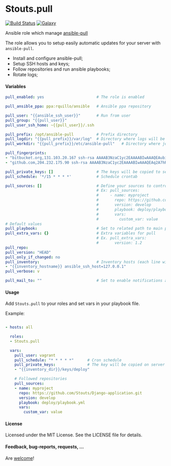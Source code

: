 Stouts.pull
===========

[![Build Status](http://img.shields.io/travis/Stouts/Stouts.pull.svg?style=flat-square)](https://travis-ci.org/Stouts/Stouts.pull)
[![Galaxy](http://img.shields.io/badge/galaxy-Stouts.pull-blue.svg?style=flat-square)](https://galaxy.ansible.com/list#/roles/908)

Ansible role which manage [ansible-pull](http://docs.ansible.com/playbooks_intro.html#ansible-pull)

The role allows you to setup easily automatic updates for your server with `ansible-pull`.

* Install and configure ansible-pull;
* Setup SSH hosts and keys;
* Follow repositories and run ansible playbooks;
* Rotate logs;


#### Variables

```yaml
pull_enabled: yes                       # The role is enabled

pull_ansible_ppa: ppa:rquillo/ansible   # Ansible ppa repository

pull_user: "{{ansible_ssh_user}}"       # Run from user
pull_group: "{{pull_user}}"
pull_user_ssh_home: ~{{pull_user}}/.ssh

pull_prefix: /opt/ansible-pull          # Prefix directory
pull_logdir: "{{pull_prefix}}/var/log"  # Directory where logs will be stored
pull_workdir: "{{pull_prefix}}/etc/ansible-pull"   # Directory where jobs will be runned

pull_fingerprints:
- "bitbucket.org,131.103.20.167 ssh-rsa AAAAB3NzaC1yc2EAAAABIwAAAQEAubiN81eDcafrgMeLzaFPsw2kNvEcqTKl/VqLat/MaB33pZy0y3rJZtnqwR2qOOvbwKZYKiEO1O6VqNEBxKvJJelCq0dTXWT5pbO2gDXC6h6QDXCaHo6pOHGPUy+YBaGQRGuSusMEASYiWunYN0vCAI8QaXnWMXNMdFP3jHAJH0eDsoiGnLPBlBp4TNm6rYI74nMzgz3B9IikW4WVK+dc8KZJZWYjAuORU3jc1c/NPskD2ASinf8v3xnfXeukU0sJ5N6m5E8VLjObPEO+mN2t/FZTMZLiFqPWc/ALSqnMnnhwrNi2rbfg/rd/IpL8Le3pSBne8+seeFVBoGqzHM9yXw=="
- "github.com,204.232.175.90 ssh-rsa AAAAB3NzaC1yc2EAAAABIwAAAQEAq2A7hRGmdnm9tUDbO9IDSwBK6TbQa+PXYPCPy6rbTrTtw7PHkccKrpp0yVhp5HdEIcKr6pLlVDBfOLX9QUsyCOV0wzfjIJNlGEYsdlLJizHhbn2mUjvSAHQqZETYP81eFzLQNnPHt4EVVUh7VfDESU84KezmD5QlWpXLmvU31/yMf+Se8xhHTvKSCZIFImWwoG6mbUoWf9nzpIoaSjB+weqqUUmpaaasXVal72J+UX2B+2RPW3RcT0eOzQgqlJL3RKrTJvdsjE3JEAvGq3lGHSZXy28G3skua2SmVi/w4yCE6gbODqnTWlg7+wC604ydGXA8VJiS5ap43JXiUFFAaQ=="

pull_private_keys: []                   # The keys will be copied to server
pull_schedule: '*/15 * * * *'           # Schedule crontab

pull_sources: []                        # Define your sources to control
                                        # Ex: pull_sources:
                                        #     - name: myproject
                                        #       repo: https://github.com/Stouts/Django-application.git
                                        #       version: develop
                                        #       playbook: deploy/playbook.yml
                                        #       vars:
                                        #         custom_var: value
# Default values
pull_playbook:                          # Set to related path to main playbook file
pull_extra_vars: {}                     # Extra variables for pull
                                        # Ex. pull_extra_vars:
                                        #       version: 1.2
pull_repo:
pull_version: "HEAD"
pull_only_if_changed: no
pull_inventory:                         # Inventory hosts (each line will be addded to inventory as is)
- "{{inventory_hostname}} ansible_ssh_host=127.0.0.1"
pull_verbose: v

pull_mail_to: ""                        # Set to enable notifications about errors
```

#### Usage

Add `Stouts.pull` to your roles and set vars in your playbook file.

Example:

```yaml

- hosts: all

  roles:
  - Stouts.pull

  vars:
    pull_user: vagrant
    pull_schedule: "* * * * *"      # Cron schedule
    pull_private_keys:              # The key will be copied on server
    - "{{inventory_dir}}/keys/deploy"

    # Followed repositories
    pull_sources:
    - name: myproject
      repo: https://github.com/Stouts/Django-application.git
      version: develop
      playbook: deploy/playbook.yml
      vars:
        custom_var: value

```

#### License

Licensed under the MIT License. See the LICENSE file for details.

#### Feedback, bug-reports, requests, ...

Are [welcome](https://github.com/Stouts/Stouts.pull/issues)!
